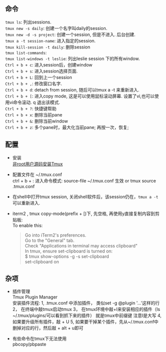 ## 命令 ##
  `tmux ls`: 列出sessions.  
  `tmux new -s daily`:  创建一个名字叫daily的session.  
  `tmux new -d -s project`: 创建一个session, 但是不进入. 后台创建.  
  `tmux a -t session-name`:  进入指定的session.  
  `tmux kill-session -t daily`: 删除session  
  `tmux list-commands`:  
  `tmux list-windows -t leslie`:  列出leslie session 下的所有window.  
  `Ctrl + b + c`: 进入session后，创建window  
  `Ctrl + b + s`: 进入session选择页面.  
  `Ctrl + b + L`: 回到上一个session  
  `Ctrl + b + ,`: 修改窗口名字.  
  `Ctrl + b + d`: detach from session, 随后可以tmux a  -t 来重新进入.  
  `Ctrl + b + [`: 进入copy mode, 这是可以使用鼠标滚动屏幕. 设置了vi,也可以使用vi命令滚动.  q 退出该模式.  
  `Ctrl + b + ?`: 快捷键帮助  
  `Ctrl + b + x`: 删除当前pane  
  `Ctrl + b + &`: 删除当前window  
  `Ctrl + b + z`: 多个pane时，最大化当前pane;  再按一次，恢复;  

## 配置 ##
  * 安装  
  [非root用户源码安装Tmux](https://www.jianshu.com/p/f7f24b4b2625)  

  * 配置文件在 ~/.tmux.conf  
    ctrl + b + :  进入命令模式:   source-file ~/.tmux.conf 生效 or tmux source .tmux.conf  

  * 在shell中打开tmux session, 关闭shell软件后，该session仍在，`tmux a -t` 可以重新进入.  

  * iterm2 , tmux copy-mode(prefix + [)下, 先空格, 再使用y直接复制内容到剪贴板:  
  To enable this:  
    > Go into iTerm2's preferences.  
    Go to the "General" tab.  
    Check "Applications in terminal may access clipboard"  
    In tmux, ensure set-clipboard is turned on:  
    $ tmux show-options -g -s set-clipboard  
    set-clipboard on  

## 杂项 ##
  * 插件管理  
    Tmux Plugin Manager  
    安装插件流程: 
    1, .tmux.conf 中添加插件， 类似set -g @plugin '...'这样的行
    2， 在终端中敲tmux启动tmux
    3， 在tmux环境中敲<prefix>+I来安装相应的插件（ls ~/.tmux/plugins/可以看到抓下来的插件）
        <prefix>就是tmux中前缀键  注意I是大写
    4, 如果要升级所有插件，敲<prefix> + U
    5, 如果要干掉某个插件，先从~/.tmux.conf中删掉对应的行，然后敲<prefix> + alt + u即可

  * 有些命令在tmux下无法使用  
    pbcopy/pbpaste
